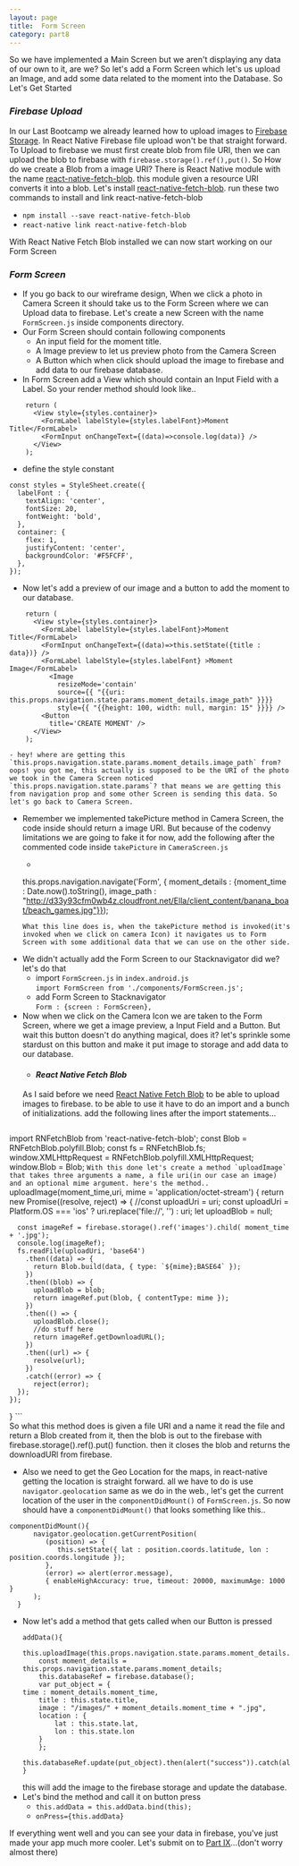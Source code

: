 ```yaml
---
layout: page
title:  Form Screen
category: part8
---
```


So we have implemented a Main Screen but we aren't displaying any data of our own to it, are we? So let's add a Form Screen which let's us upload an Image, and add some data related to the moment into the Database. So Let's Get Started

### _Firebase Upload_
In our Last Bootcamp we already learned how to upload images to [Firebase Storage](https://firebase.google.com/docs/storage/). In React Native Firebase file upload won't be that straight forward. To Upload to firebase we must first create blob from file URI, then we can upload the blob to firebase with `firebase.storage().ref(),put()`. So How do we create a Blob from a image URI? There is React Native module with the name [react-native-fetch-blob](https://github.com/wkh237/react-native-fetch-blob). this module given a resource URI converts it into a blob. Let's install 
[react-native-fetch-blob](https://github.com/wkh237/react-native-fetch-blob). run these two commands to install and link react-native-fetch-blob  
* `npm install --save react-native-fetch-blob`
* `react-native link react-native-fetch-blob`  
 
With React Native Fetch Blob installed we can now start working on our Form Screen  

### _Form Screen_  
* If you go back to our wireframe design, When we click a photo in Camera Screen it should take us to the Form Screen where we can Upload data to firebase. Let's create a new Screen with the name `FormScreen.js` inside components directory.
* Our Form Screen should contain following components
	- An input field for the moment title.
	- A Image preview to let us preview photo from the Camera Screen
	- A Button which when click should upload the image to firebase and add data to our firebase database.
* In Form Screen add a View which should contain an Input Field with a Label. So your render method should look like..
```
    return (
      <View style={styles.container}>
        <FormLabel labelStyle={styles.labelFont}>Moment Title</FormLabel>
        <FormInput onChangeText={(data)=>console.log(data)} />
      </View>
    );
```
* define the style constant
```
const styles = StyleSheet.create({
  labelFont : {
    textAlign: 'center',
    fontSize: 20,
    fontWeight: 'bold',
  },
  container: {
    flex: 1,
    justifyContent: 'center',
    backgroundColor: '#F5FCFF',
  },
});
```
* Now let's add a preview of our image and a button to add the moment to our database.
```
    return (
      <View style={styles.container}>
        <FormLabel labelStyle={styles.labelFont}>Moment Title</FormLabel>
        <FormInput onChangeText={(data)=>this.setState({title : data})} />
        <FormLabel labelStyle={styles.labelFont} >Moment Image</FormLabel>
          <Image
            resizeMode='contain'
            source={{ "{{uri: this.props.navigation.state.params.moment_details.image_path" }}}}
            style={{ "{{height: 100, width: null, margin: 15" }}}} />
        <Button
          title='CREATE MOMENT' />
      </View>
    );
```
	- hey! where are getting this `this.props.navigation.state.params.moment_details.image_path` from?  
	oops! you got me, this actually is supposed to be the URI of the photo we took in the Camera Screen noticed `this.props.navigation.state.params`? that means we are getting this from navigation prop and some other Screen is sending this data. So let's go back to Camera Screen.
* Remember we implemented takePicture method in Camera Screen, the code inside should return a image URI. But because of the codenvy limitations we are going to fake it for now, add the following after the commented code inside `takePicture` in `CameraScreen.js`
	- ```
	this.props.navigation.navigate('Form', { moment_details : {moment_time : Date.now().toString(), image_path : "http://d33y93cfm0wb4z.cloudfront.net/Ella/client_content/banana_boat/beach_games.jpg"}});
	``` 
	What this line does is, when the takePicture method is invoked(it's invoked when we click on camera Icon) it navigates us to Form Screen with some additional data that we can use on the other side.
* We didn't actually add the Form Screen to our Stacknavigator did we? let's do that 
	- import `FormScreen.js` in `index.android.js`  
		`import FormScreen from './components/FormScreen.js';`  
	- add Form Screen to Stacknavigator  
		`Form : {screen : FormScreen},`
* Now when we click on the Camera Icon we are taken to the Form Screen, where we get a image preview, a Input Field and a Button. But wait this button doesn't do anything magical, does it? let's sprinkle some stardust on this button and make it put image to storage and add data to our database.  
	* #### _React Native Fetch Blob_  
	As I said before we need [React Native Fetch Blob](https://github.com/wkh237/react-native-fetch-blob) to be able to upload images to firebase. to be able to use it have to do an import and a bunch of initializations. add the following lines after the import statements...  
	```
import RNFetchBlob from 'react-native-fetch-blob';
const Blob = RNFetchBlob.polyfill.Blob;
const fs = RNFetchBlob.fs;
window.XMLHttpRequest = RNFetchBlob.polyfill.XMLHttpRequest;
window.Blob = Blob;
	```
	With this done let's create a method `uploadImage` that takes three arguments a name, a file uri(in our case an image) and an optional mime argument. here's the method..
	```
  uploadImage(moment_time,uri, mime = 'application/octet-stream') {
    return new Promise((resolve, reject) => {
      //const uploadUri = uri;
      const uploadUri = Platform.OS === 'ios' ? uri.replace('file://', '') : uri;
      let uploadBlob = null;

      const imageRef = firebase.storage().ref('images').child( moment_time + '.jpg');
      console.log(imageRef);
      fs.readFile(uploadUri, 'base64')
        .then((data) => {
          return Blob.build(data, { type: `${mime};BASE64` });
        })
        .then((blob) => {
          uploadBlob = blob;
          return imageRef.put(blob, { contentType: mime });
        })
        .then(() => {
          uploadBlob.close();
          //do stuff here
          return imageRef.getDownloadURL();
        })
        .then((url) => {
          resolve(url);
        })
        .catch((error) => {
          reject(error);
      });
    });
  }
	```  
	So what this method does is given a file URI and a name it read the file and return a Blob created from it, then the blob is out to the firebase with firebase.storage().ref().put() function. then it closes the blob and returns the downloadURl from firebase.
* Also we need to get the Geo Location for the maps, in react-native getting the location is straight forward. all we have to do is use `navigator.geolocation` same as we do in the web., let's get the current location of the user in the `componentDidMount()` of `FormScreen.js`. So now should have a `componentDidMount()` that looks something like this..
```
componentDidMount(){
      navigator.geolocation.getCurrentPosition(
         (position) => {
            this.setState({ lat : position.coords.latitude, lon : position.coords.longitude });
         },
         (error) => alert(error.message),
         { enableHighAccuracy: true, timeout: 20000, maximumAge: 1000 }
      );
  }
```
* Now let's add a method that gets called when our Button is pressed  
	```
	addData(){
		this.uploadImage(this.props.navigation.state.params.moment_details.moment_time,this.props.navigation.state.params.moment_details.image_path);
		const moment_details = this.props.navigation.state.params.moment_details;
		this.databaseRef = firebase.database();
		var put_object = {
    time : moment_details.moment_time,
		title : this.state.title,
		image : "/images/" + moment_details.moment_time + ".jpg",
		location : {
			lat : this.state.lat,
  			lon : this.state.lon
		}
		};
		this.databaseRef.update(put_object).then(alert("success")).catch(alert(fail));
	}
	```
	this will add the image to the firebase storage and update the database.
* Let's bind the method and call it on button press
	* `this.addData = this.addData.bind(this);`
	* `onPress={this.addData}`  

If everything went well and you can see your data in firebase, you've just made your app much more cooler. Let's submit on to [Part IX](http://localhost:4000/react-native-bootcamp/part9/authentication.html)...(don't worry almost there) 